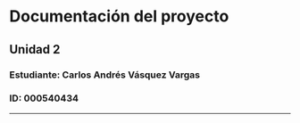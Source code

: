 # Documentación del proyecto
## Unidad 2

### Estudiante: Carlos Andrés Vásquez Vargas

### ID: 000540434
---
